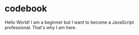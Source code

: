 # codebook

Hello World!
I am a beginner but I want to become a JavaScript professional.
That's why I am here. 
